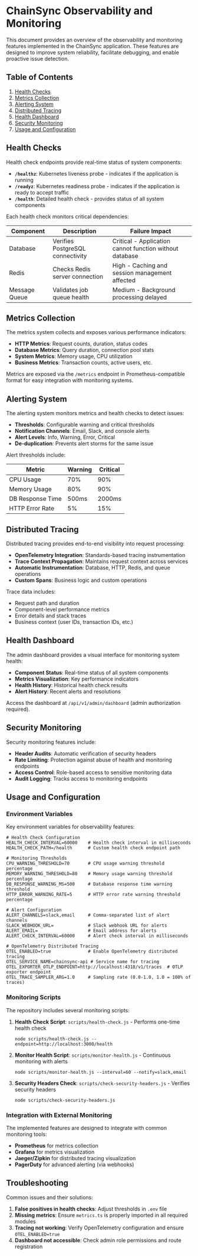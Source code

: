 # ChainSync Observability and Monitoring

This document provides an overview of the observability and monitoring features implemented in the ChainSync application. These features are designed to improve system reliability, facilitate debugging, and enable proactive issue detection.

## Table of Contents

1. [Health Checks](#health-checks)
2. [Metrics Collection](#metrics-collection)
3. [Alerting System](#alerting-system)
4. [Distributed Tracing](#distributed-tracing)
5. [Health Dashboard](#health-dashboard)
6. [Security Monitoring](#security-monitoring)
7. [Usage and Configuration](#usage-and-configuration)

## Health Checks

Health check endpoints provide real-time status of system components:

- **`/healthz`**: Kubernetes liveness probe - indicates if the application is running
- **`/readyz`**: Kubernetes readiness probe - indicates if the application is ready to accept traffic
- **`/health`**: Detailed health check - provides status of all system components

Each health check monitors critical dependencies:

| Component     | Description                      | Failure Impact                                          |
| ------------- | -------------------------------- | ------------------------------------------------------- |
| Database      | Verifies PostgreSQL connectivity | Critical - Application cannot function without database |
| Redis         | Checks Redis server connection   | High - Caching and session management affected          |
| Message Queue | Validates job queue health       | Medium - Background processing delayed                  |

## Metrics Collection

The metrics system collects and exposes various performance indicators:

- **HTTP Metrics**: Request counts, duration, status codes
- **Database Metrics**: Query duration, connection pool stats
- **System Metrics**: Memory usage, CPU utilization
- **Business Metrics**: Transaction counts, active users, etc.

Metrics are exposed via the `/metrics` endpoint in Prometheus-compatible format for easy integration with monitoring systems.

## Alerting System

The alerting system monitors metrics and health checks to detect issues:

- **Thresholds**: Configurable warning and critical thresholds
- **Notification Channels**: Email, Slack, and console alerts
- **Alert Levels**: Info, Warning, Error, Critical
- **De-duplication**: Prevents alert storms for the same issue

Alert thresholds include:

| Metric           | Warning | Critical |
| ---------------- | ------- | -------- |
| CPU Usage        | 70%     | 90%      |
| Memory Usage     | 80%     | 90%      |
| DB Response Time | 500ms   | 2000ms   |
| HTTP Error Rate  | 5%      | 15%      |

## Distributed Tracing

Distributed tracing provides end-to-end visibility into request processing:

- **OpenTelemetry Integration**: Standards-based tracing instrumentation
- **Trace Context Propagation**: Maintains request context across services
- **Automatic Instrumentation**: Database, HTTP, Redis, and queue operations
- **Custom Spans**: Business logic and custom operations

Trace data includes:

- Request path and duration
- Component-level performance metrics
- Error details and stack traces
- Business context (user IDs, transaction IDs, etc.)

## Health Dashboard

The admin dashboard provides a visual interface for monitoring system health:

- **Component Status**: Real-time status of all system components
- **Metrics Visualization**: Key performance indicators
- **Health History**: Historical health check results
- **Alert History**: Recent alerts and resolutions

Access the dashboard at `/api/v1/admin/dashboard` (admin authorization required).

## Security Monitoring

Security monitoring features include:

- **Header Audits**: Automatic verification of security headers
- **Rate Limiting**: Protection against abuse of health and monitoring endpoints
- **Access Control**: Role-based access to sensitive monitoring data
- **Audit Logging**: Tracks access to monitoring endpoints

## Usage and Configuration

### Environment Variables

Key environment variables for observability features:

```
# Health Check Configuration
HEALTH_CHECK_INTERVAL=60000    # Health check interval in milliseconds
HEALTH_CHECK_PATH=/health      # Custom health check endpoint path

# Monitoring Thresholds
CPU_WARNING_THRESHOLD=70       # CPU usage warning threshold percentage
MEMORY_WARNING_THRESHOLD=80    # Memory usage warning threshold percentage
DB_RESPONSE_WARNING_MS=500     # Database response time warning threshold
HTTP_ERROR_WARNING_RATE=5      # HTTP error rate warning threshold percentage

# Alert Configuration
ALERT_CHANNELS=slack,email     # Comma-separated list of alert channels
SLACK_WEBHOOK_URL=             # Slack webhook URL for alerts
ALERT_EMAIL=                   # Email address for alerts
ALERT_CHECK_INTERVAL=60000     # Alert check interval in milliseconds

# OpenTelemetry Distributed Tracing
OTEL_ENABLED=true              # Enable OpenTelemetry distributed tracing
OTEL_SERVICE_NAME=chainsync-api # Service name for tracing
OTEL_EXPORTER_OTLP_ENDPOINT=http://localhost:4318/v1/traces  # OTLP exporter endpoint
OTEL_TRACE_SAMPLER_ARG=1.0     # Sampling rate (0.0-1.0, 1.0 = 100% of traces)
```

### Monitoring Scripts

The repository includes several monitoring scripts:

1. **Health Check Script**: `scripts/health-check.js` - Performs one-time health check

   ```
   node scripts/health-check.js --endpoint=http://localhost:3000/health
   ```

2. **Monitor Health Script**: `scripts/monitor-health.js` - Continuous monitoring with alerts

   ```
   node scripts/monitor-health.js --interval=60 --notify=slack,email
   ```

3. **Security Headers Check**: `scripts/check-security-headers.js` - Verifies security headers
   ```
   node scripts/check-security-headers.js
   ```

### Integration with External Monitoring

The implemented features are designed to integrate with common monitoring tools:

- **Prometheus** for metrics collection
- **Grafana** for metrics visualization
- **Jaeger/Zipkin** for distributed tracing visualization
- **PagerDuty** for advanced alerting (via webhooks)

## Troubleshooting

Common issues and their solutions:

1. **False positives in health checks**: Adjust thresholds in `.env` file
2. **Missing metrics**: Ensure `metrics.ts` is properly imported in all required modules
3. **Tracing not working**: Verify OpenTelemetry configuration and ensure `OTEL_ENABLED=true`
4. **Dashboard not accessible**: Check admin role permissions and route registration
